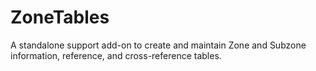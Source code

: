 # ZoneTables
A standalone support add-on to create and maintain Zone and Subzone information, reference, and cross-reference tables.
